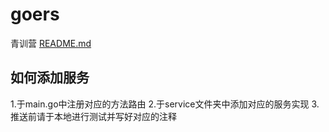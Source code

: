 # goers
青训营
[README.md](README.md)  
## 如何添加服务
1.于main.go中注册对应的方法路由
2.于service文件夹中添加对应的服务实现
3.推送前请于本地进行测试并写好对应的注释